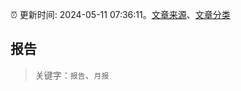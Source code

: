 :alarm_clock: 更新时间: 2024-05-11 07:36:11。[文章来源](/README.md)、[文章分类](/TAGS.md)

## 报告


> 关键字：`报告`、`月报`



